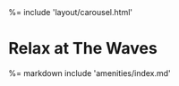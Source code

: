<div class="row">
   %= include 'layout/carousel.html'
</div>

<div class="row">
   <h1 class="text-center pretty-cursive">Relax at The Waves</h1>
</div>

%= markdown include 'amenities/index.md'
